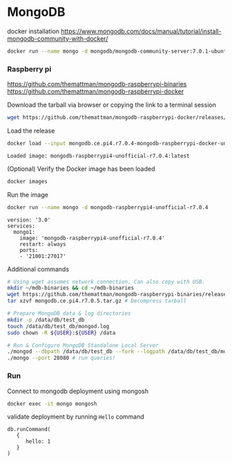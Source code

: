 # MongoDB


docker installation
https://www.mongodb.com/docs/manual/tutorial/install-mongodb-community-with-docker/

```sh
docker run --name mongo -d mongodb/mongodb-community-server:7.0.1-ubuntu2204
```

### Raspberry pi

https://github.com/themattman/mongodb-raspberrypi-binaries
https://github.com/themattman/mongodb-raspberrypi-docker

Download the tarball via browser or copying the link to a terminal session
```sh
wget https://github.com/themattman/mongodb-raspberrypi-docker/releases/download/r7.0.4-mongodb-raspberrypi-docker-unofficial/mongodb.ce.pi4.r7.0.4-mongodb-raspberrypi-docker-unofficial.tar.gz
```

Load the release
```sh
docker load --input mongodb.ce.pi4.r7.0.4-mongodb-raspberrypi-docker-unofficial.tar.gz
```
```
Loaded image: mongodb-raspberrypi4-unofficial-r7.0.4:latest
```

(Optional) Verify the Docker image has been loaded
```sh
docker images
```

Run the image
```sh
docker run --name mongo -d mongodb-raspberrypi4-unofficial-r7.0.4
```

```docker-compose
version: '3.0'
services:
  mongo1:
    image: 'mongodb-raspberrypi4-unofficial-r7.0.4'
    restart: always
    ports:
    - '21001:27017'
```


Additional commands
```sh
# Using wget assumes network connection. Can also copy with USB.
mkdir ~/mdb-binaries && cd ~/mdb-binaries
wget https://github.com/themattman/mongodb-raspberrypi-binaries/releases/download/r7.0.5-rpi-unofficial/mongodb.ce.pi4.r7.0.5.tar.gz
tar xzvf mongodb.ce.pi4.r7.0.5.tar.gz # Decompress tarball

# Prepare MongoDB data & log directories
mkdir -p /data/db/test_db
touch /data/db/test_db/mongod.log
sudo chown -R ${USER}:${USER} /data

# Run & Configure MongoDB Standalone Local Server
./mongod --dbpath /data/db/test_db --fork --logpath /data/db/test_db/mongod.log --port 28080
./mongo --port 28080 # run queries!
```


### Run

Connect to mongodb deployment using mongosh
```sh
docker exec -it mongo mongosh
```

validate deployment by running `Hello` command
```mongo
db.runCommand(
   {
      hello: 1
   }
)
```
